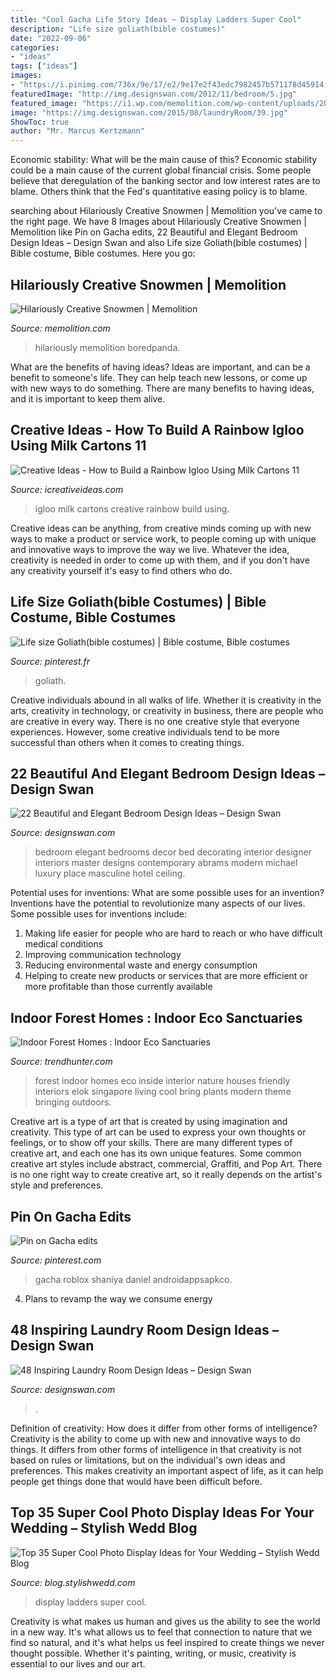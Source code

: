 ```yaml
---
title: "Cool Gacha Life Story Ideas ~ Display Ladders Super Cool"
description: "Life size goliath(bible costumes)"
date: "2022-09-06"
categories:
- "ideas"
tags: ["ideas"]
images:
- "https://i.pinimg.com/736x/9e/17/e2/9e17e2f43edc7982457b571178d45914.jpg"
featuredImage: "http://img.designswan.com/2012/11/bedroom/5.jpg"
featured_image: "https://i1.wp.com/memolition.com/wp-content/uploads/2016/12/creative-snowman-ideas-58-5853f14ee7ae9__605.jpg?fit=605%2C901"
image: "https://img.designswan.com/2015/08/laundryRoom/39.jpg"
ShowToc: true
author: "Mr. Marcus Kertzmann"
---
```



Economic stability: What will be the main cause of this?
Economic stability could be a main cause of the current global financial crisis. Some people believe that deregulation of the banking sector and low interest rates are to blame. Others think that the Fed's quantitative easing policy is to blame.

	

		
searching about Hilariously Creative Snowmen | Memolition you've came to the right page. We have 8 Images about Hilariously Creative Snowmen | Memolition like Pin on Gacha edits, 22 Beautiful and Elegant Bedroom Design Ideas – Design Swan and also Life size Goliath(bible costumes) | Bible costume, Bible costumes. Here you go:
		
    
## Hilariously Creative Snowmen | Memolition

<img loading=lazy src="https://i1.wp.com/memolition.com/wp-content/uploads/2016/12/creative-snowman-ideas-58-5853f14ee7ae9__605.jpg?fit=605%2C901" onerror="this.onerror=null;this.src='https://tse3.mm.bing.net/th?id=OIP.Dv5bDU7sszBqpeuJBCKN8wHaLB&amp;pid=15.1';" alt="Hilariously Creative Snowmen | Memolition">

_Source: memolition.com_

>hilariously memolition boredpanda. 

	

What are the benefits of having ideas?
Ideas are important, and can be a benefit to someone's life. They can help teach new lessons, or come up with new ways to do something. There are many benefits to having ideas, and it is important to keep them alive.

    
## Creative Ideas - How To Build A Rainbow Igloo Using Milk Cartons 11

<img loading=lazy src="http://www.icreativeideas.com/wp-content/uploads/2014/11/Creative-Ideas-How-to-Build-a-Rainbow-Igloo-Using-Milk-Cartons-11.jpg?0e38ad" onerror="this.onerror=null;this.src='https://tse2.mm.bing.net/th?id=OIP.8NAgpg17QxrFzAVFZg9VTAHaFj&amp;pid=15.1';" alt="Creative Ideas - How to Build a Rainbow Igloo Using Milk Cartons 11">

_Source: icreativeideas.com_

>igloo milk cartons creative rainbow build using. 

	

Creative ideas can be anything, from creative minds coming up with new ways to make a product or service work, to people coming up with unique and innovative ways to improve the way we live. Whatever the idea, creativity is needed in order to come up with them, and if you don't have any creativity yourself it's easy to find others who do.

    
## Life Size Goliath(bible Costumes) | Bible Costume, Bible Costumes

<img loading=lazy src="https://i.pinimg.com/736x/28/50/e9/2850e9b2f5556ae576f87f812112af9c--church-ideas-crochet-patterns.jpg" onerror="this.onerror=null;this.src='https://tse1.mm.bing.net/th?id=OIP.u9Bk3n8I53Y4AbDzLqRwrgHaJ3&amp;pid=15.1';" alt="Life size Goliath(bible costumes) | Bible costume, Bible costumes">

_Source: pinterest.fr_

>goliath. 

	

Creative individuals abound in all walks of life. Whether it is creativity in the arts, creativity in technology, or creativity in business, there are people who are creative in every way. There is no one creative style that everyone experiences. However, some creative individuals tend to be more successful than others when it comes to creating things.

    
## 22 Beautiful And Elegant Bedroom Design Ideas – Design Swan

<img loading=lazy src="http://img.designswan.com/2012/11/bedroom/5.jpg" onerror="this.onerror=null;this.src='https://tse1.mm.bing.net/th?id=OIP.QEOpGzmR-VVrslL1WjwglAHaE7&amp;pid=15.1';" alt="22 Beautiful and Elegant Bedroom Design Ideas – Design Swan">

_Source: designswan.com_

>bedroom elegant bedrooms decor bed decorating interior designer interiors master designs contemporary abrams modern michael luxury place masculine hotel ceiling. 

	

Potential uses for inventions: What are some possible uses for an invention?
Inventions have the potential to revolutionize many aspects of our lives. Some possible uses for inventions include: 
1. Making life easier for people who are hard to reach or who have difficult medical conditions 
2. Improving communication technology 
3. Reducing environmental waste and energy consumption 
4. Helping to create new products or services that are more efficient or more profitable than those currently available 

    
## Indoor Forest Homes : Indoor Eco Sanctuaries

<img loading=lazy src="http://cdn.trendhunterstatic.com/thumbs/elok-house.jpeg" onerror="this.onerror=null;this.src='https://tse4.mm.bing.net/th?id=OIP.pbZ2O0G_Gq3OhL43K40wPwHaE8&amp;pid=15.1';" alt="Indoor Forest Homes : Indoor Eco Sanctuaries">

_Source: trendhunter.com_

>forest indoor homes eco inside interior nature houses friendly interiors elok singapore living cool bring plants modern theme bringing outdoors. 

	

Creative art is a type of art that is created by using imagination and creativity. This type of art can be used to express your own thoughts or feelings, or to show off your skills. There are many different types of creative art, and each one has its own unique features. Some common creative art styles include abstract, commercial, Graffiti, and Pop Art. There is no one right way to create creative art, so it really depends on the artist's style and preferences.

    
## Pin On Gacha Edits

<img loading=lazy src="https://i.pinimg.com/736x/9e/17/e2/9e17e2f43edc7982457b571178d45914.jpg" onerror="this.onerror=null;this.src='https://tse1.mm.bing.net/th?id=OIP.yMM2sVsZkYcoHVuvc3MFGgHaHa&amp;pid=15.1';" alt="Pin on Gacha edits">

_Source: pinterest.com_

>gacha roblox shaniya daniel androidappsapkco. 

	

4. Plans to revamp the way we consume energy 

    
## 48 Inspiring Laundry Room Design Ideas – Design Swan

<img loading=lazy src="https://img.designswan.com/2015/08/laundryRoom/39.jpg" onerror="this.onerror=null;this.src='https://tse2.mm.bing.net/th?id=OIP.roHZL6ISSEk_0ONQcVGG7QHaLI&amp;pid=15.1';" alt="48 Inspiring Laundry Room Design Ideas – Design Swan">

_Source: designswan.com_

>. 

	

Definition of creativity: How does it differ from other forms of intelligence?
Creativity is the ability to come up with new and innovative ways to do things. It differs from other forms of intelligence in that creativity is not based on rules or limitations, but on the individual's own ideas and preferences. This makes creativity an important aspect of life, as it can help people get things done that would have been difficult before.

    
## Top 35 Super Cool Photo Display Ideas For Your Wedding – Stylish Wedd Blog

<img loading=lazy src="http://blog.stylishwedd.com/wp-content/uploads/2017/01/Chic-Wedding-Photo-Display-Ideas-with-Old-Ladders.jpg" onerror="this.onerror=null;this.src='https://tse3.mm.bing.net/th?id=OIP.VjcARHdZ-TiBM3AGDiXE0QHaKd&amp;pid=15.1';" alt="Top 35 Super Cool Photo Display Ideas for Your Wedding – Stylish Wedd Blog">

_Source: blog.stylishwedd.com_

>display ladders super cool. 

	

Creativity is what makes us human and gives us the ability to see the world in a new way. It's what allows us to feel that connection to nature that we find so natural, and it's what helps us feel inspired to create things we never thought possible. Whether it's painting, writing, or music, creativity is essential to our lives and our art.

